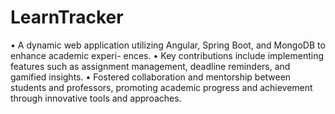 # LearnTracker
• A dynamic web application utilizing Angular, Spring Boot, and MongoDB to enhance academic experi- ences.
• Key contributions include implementing features such as assignment management, deadline reminders, and gamified insights.
• Fostered collaboration and mentorship between students and professors, promoting academic progress and achievement through innovative tools and approaches.
